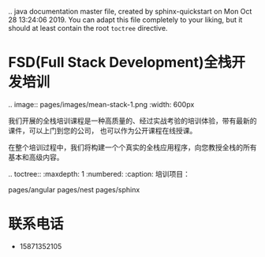 .. java documentation master file, created by
   sphinx-quickstart on Mon Oct 28 13:24:06 2019.
   You can adapt this file completely to your liking, but it should at least
   contain the root `toctree` directive.

FSD(Full Stack Development)全栈开发培训
==========================================

.. image:: pages/images/mean-stack-1.png
   :width: 600px


我们开展的全栈培训课程是一种高质量的、经过实战考验的培训体验，带有最新的课件，可以上门到您的公司， 也可以作为公开课程在线授课。

在整个培训过程中，我们将构建一个个真实的全栈应用程序，向您教授全栈的所有基本和高级内容。



.. toctree::
   :maxdepth: 1
   :numbered:
   :caption: 培训项目：

   pages/angular
   pages/nest
   pages/sphinx


联系电话
==================

* 15871352105
